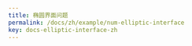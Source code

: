 ```yaml
---
title: 椭圆界面问题
permalink: /docs/zh/example/num-elliptic-interface
key: docs-elliptic-interface-zh
---
```


